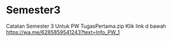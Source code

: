 # Semester3
Catatan Semester 3
Untuk PW TugasPertama.zip Klik link d bawah
https://wa.me/6285859541243?text=Info_PW_1
